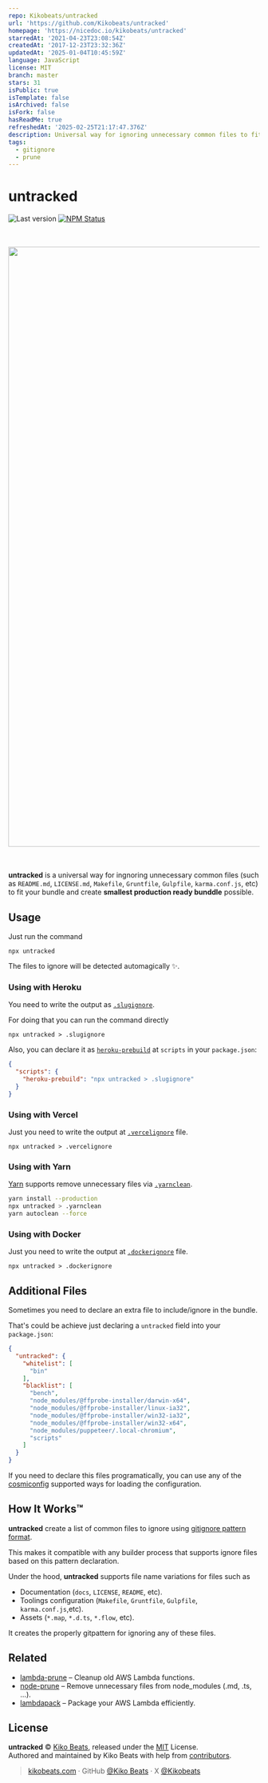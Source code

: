 ```yaml
---
repo: Kikobeats/untracked
url: 'https://github.com/Kikobeats/untracked'
homepage: 'https://nicedoc.io/kikobeats/untracked'
starredAt: '2021-04-23T23:08:54Z'
createdAt: '2017-12-23T23:32:36Z'
updatedAt: '2025-01-04T10:45:59Z'
language: JavaScript
license: MIT
branch: master
stars: 31
isPublic: true
isTemplate: false
isArchived: false
isFork: false
hasReadMe: true
refreshedAt: '2025-02-25T21:17:47.376Z'
description: Universal way for ignoring unnecessary common files to fit your bundle
tags:
  - gitignore
  - prune
---
```


# untracked

![Last version](https://img.shields.io/github/tag/Kikobeats/untracked.svg?style=flat-square)
[![NPM Status](https://img.shields.io/npm/dm/untracked.svg?style=flat-square)](https://www.npmjs.org/package/untracked)

<div align="center">
	<br>
	<br>
	<img width="1200" src="/demo.png">
	<br>
	<br>
	<br>
</div>

**untracked** is a universal way for ingnoring unnecessary common files (such as `README.md`, `LICENSE.md`, `Makefile`, `Gruntfile`, `Gulpfile`, `karma.conf.js`, etc) to fit your bundle and create **smallest production ready bunddle** possible.

## Usage

Just run the command

```
npx untracked
```

The files to ignore will be detected automagically ✨.

### Using with Heroku

You need to write the output as [`.slugignore`](https://devcenter.heroku.com/articles/slug-compiler#ignoring-files-with-slugignore).

For doing that you can run the command directly

```
npx untracked > .slugignore
```

Also, you can declare it as [`heroku-prebuild`](https://devcenter.heroku.com/articles/nodejs-support#heroku-specific-build-steps) at `scripts` in your `package.json`:

```json
{
  "scripts": {
    "heroku-prebuild": "npx untracked > .slugignore"
  }
}
```

### Using with Vercel

Just you need to write the output at [`.vercelignore`](https://vercel.com/docs/concepts/deployments/vercel-ignore) file.

```
npx untracked > .vercelignore
```

### Using with Yarn

[Yarn](https://yarnpkg.com) supports remove unnecessary files via [`.yarnclean`](https://yarnpkg.com/en/docs/cli/autoclean).

```bash
yarn install --production
npx untracked > .yarnclean
yarn autoclean --force
```

### Using with Docker

Just you need to write the output at [`.dockerignore`](https://docs.docker.com/engine/reference/builder/#dockerignore-file) file.

```
npx untracked > .dockerignore
```


## Additional Files

Sometimes you need to declare an extra file to include/ignore in the bundle.

That's could be achieve just declaring a `untracked` field into your `package.json`:

```json
{
  "untracked": {
    "whitelist": [
      "bin"
    ],
    "blacklist": [
      "bench",
      "node_modules/@ffprobe-installer/darwin-x64",
      "node_modules/@ffprobe-installer/linux-ia32",
      "node_modules/@ffprobe-installer/win32-ia32",
      "node_modules/@ffprobe-installer/win32-x64",
      "node_modules/puppeteer/.local-chromium",
      "scripts"
    ]
  }
}
```


If you need to declare this files programatically, you can use any of the [cosmiconfig](https://github.com/davidtheclark/cosmiconfig) supported ways for loading the configuration.

## How It Works™

**untracked** create a list of common files to ignore using [gitignore pattern format](https://git-scm.com/docs/gitignore#_pattern_format). 

This makes it compatible with any builder process that supports ignore files based on this pattern declaration.

Under the hood, **untracked** supports file name variations for files such as

- Documentation (`docs`, `LICENSE`, `README`, etc).
- Toolings configuration (`Makefile`, `Gruntfile`, `Gulpfile`, `karma.conf.js`,etc).
- Assets (`*.map`, `*.d.ts`, `*.flow`, etc).

It creates the properly gitpattern for ignoring any of these files.

## Related

- [lambda-prune](https://github.com/Kikobeats/lambda-prune) – Cleanup old AWS Lambda functions.
- [node-prune](https://github.com/tj/node-prune) – Remove unnecessary files from node_modules (.md, .ts, ...).
- [lambdapack](https://github.com/toriihq/lambdapack) – Package your AWS Lambda efficiently.


## License

**untracked** © [Kiko Beats](https://kikobeats.com), released under the [MIT](https://github.com/Kikobeats/untracked/blob/master/LICENSE.md) License.<br>
Authored and maintained by Kiko Beats with help from [contributors](https://github.com/Kikobeats/untracked/contributors).

> [kikobeats.com](https://kikobeats.com) · GitHub [@Kiko Beats](https://github.com/Kikobeats) · X [@Kikobeats](https://x.com/Kikobeats)
